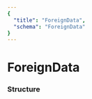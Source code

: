```yaml
---
{
  "title": "ForeignData",
  "schema": "ForeignData"
}
---
```


# ForeignData

### Structure

<GenerateTable/>